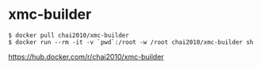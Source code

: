 # xmc-builder

```
$ docker pull chai2010/xmc-builder
$ docker run --rm -it -v `pwd`:/root -w /root chai2010/xmc-builder sh
```

https://hub.docker.com/r/chai2010/xmc-builder
